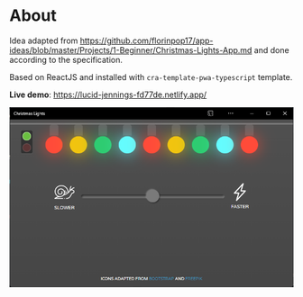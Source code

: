# About

Idea adapted from https://github.com/florinpop17/app-ideas/blob/master/Projects/1-Beginner/Christmas-Lights-App.md and done according to the specification.

Based on ReactJS and installed with `cra-template-pwa-typescript` template.

**Live demo**: https://lucid-jennings-fd77de.netlify.app/

![App Idea Christmas Lights](app.png)
